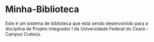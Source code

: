 # Minha-Biblioteca
Este é um sistema de biblioteca que está sendo desenvolvido para a disciplina de Projeto Integrador I da Universidade Federal do Ceará – Campus Crateús.
